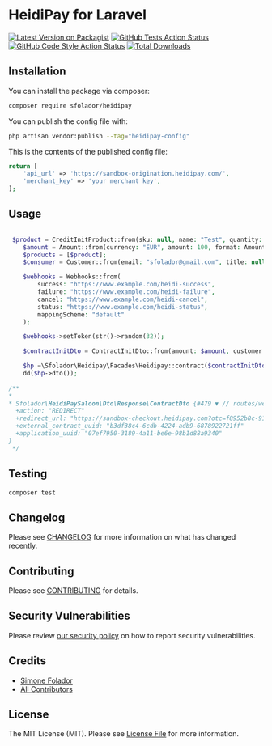 # HeidiPay for Laravel

[![Latest Version on Packagist](https://img.shields.io/packagist/v/sfolador/heidipay.svg?style=flat-square)](https://packagist.org/packages/sfolador/heidipay)
[![GitHub Tests Action Status](https://img.shields.io/github/actions/workflow/status/sfolador/heidipay/run-tests.yml?branch=main&label=tests&style=flat-square)](https://github.com/sfolador/heidipay/actions?query=workflow%3Arun-tests+branch%3Amain)
[![GitHub Code Style Action Status](https://img.shields.io/github/actions/workflow/status/sfolador/heidipay/fix-php-code-style-issues.yml?branch=main&label=code%20style&style=flat-square)](https://github.com/sfolador/heidipay/actions?query=workflow%3A"Fix+PHP+code+style+issues"+branch%3Amain)
[![Total Downloads](https://img.shields.io/packagist/dt/sfolador/heidipay.svg?style=flat-square)](https://packagist.org/packages/sfolador/heidipay)


## Installation

You can install the package via composer:

```bash
composer require sfolador/heidipay
```

You can publish the config file with:

```bash
php artisan vendor:publish --tag="heidipay-config"
```

This is the contents of the published config file:

```php
return [
    'api_url' => 'https://sandbox-origination.heidipay.com/',
    'merchant_key' => 'your merchant key',
];
```

## Usage

```php

 $product = CreditInitProduct::from(sku: null, name: "Test", quantity: 1, price: 100, imageThumbnailUrl: null, imageOriginalUrl: null, description: "");
    $amount = Amount::from(currency: "EUR", amount: 100, format: AmountFormat::DECIMAL);
    $products = [$product];
    $consumer = Customer::from(email: "sfolador@gmail.com", title: null, firstname: "simone", lastname: "folador", dateOfBirth: null, contactNumber: null, companyName: null, residence: null);

    $webhooks = Webhooks::from(
        success: "https://www.example.com/heidi-success",
        failure: "https://www.example.com/heidi-failure",
        cancel: "https://www.example.com/heidi-cancel",
        status: "https://www.example.com/heidi-status",
        mappingScheme: "default"
    );

    $webhooks->setToken(str()->random(32));

    $contractInitDto = ContractInitDto::from(amount: $amount, customer: $consumer, webhooks: $webhooks, products: $products);

    $hp =\Sfolador\Heidipay\Facades\Heidipay::contract($contractInitDto);
    dd($hp->dto());
    
/**
* 
* Sfolador\HeidiPaySaloon\Dto\Response\ContractDto {#479 ▼ // routes/web.php:201
  +action: "REDIRECT"
  +redirect_url: "https://sandbox-checkout.heidipay.com?otc=f8952b8c-919d-4d7f-a54c-70027d5f0a55&fallback=https%3A%2F%2Flaravel-10.test%2Fheidi-failure"
  +external_contract_uuid: "b3df38c4-6cdb-4224-adb9-6878922721ff"
  +application_uuid: "07ef7950-3189-4a11-be6e-98b1d88a9340"
}
 */

```

## Testing

```bash
composer test
```

## Changelog

Please see [CHANGELOG](CHANGELOG.md) for more information on what has changed recently.

## Contributing

Please see [CONTRIBUTING](CONTRIBUTING.md) for details.

## Security Vulnerabilities

Please review [our security policy](../../security/policy) on how to report security vulnerabilities.

## Credits

- [Simone Folador](https://github.com/sfolador)
- [All Contributors](../../contributors)

## License

The MIT License (MIT). Please see [License File](LICENSE.md) for more information.
